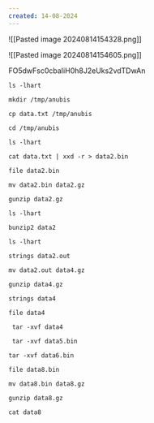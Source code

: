 ```yaml
---
created: 14-08-2024
---
```

![[Pasted image 20240814154328.png]]


![[Pasted image 20240814154605.png]]

FO5dwFsc0cbaIiH0h8J2eUks2vdTDwAn


```
ls -lhart

mkdir /tmp/anubis

cp data.txt /tmp/anubis

cd /tmp/anubis

ls -lhart

cat data.txt | xxd -r > data2.bin

file data2.bin

mv data2.bin data2.gz

gunzip data2.gz

ls -lhart

bunzip2 data2

ls -lhart

strings data2.out

mv data2.out data4.gz

gunzip data4.gz

strings data4

file data4

 tar -xvf data4

 tar -xvf data5.bin

tar -xvf data6.bin

file data8.bin

mv data8.bin data8.gz

gunzip data8.gz

cat data8

```

